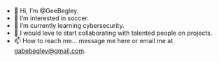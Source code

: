 - 👋 Hi, I’m @GeeBegley.
- 👀 I’m interested in soccer.
- 🌱 I’m currently learning cybersecurity.
- 💞️ I would love to start collaborating with talented people on projects.
- 📫 How to reach me... message me here or email me at gabebegley@gmail.com.

<!---
GeeBegley/GeeBegley is a ✨ special ✨ repository because its `README.md` (this file) appears on your GitHub profile.
You can click the Preview link to take a look at your changes.
--->
